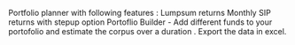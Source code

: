 Portfolio planner with following features :
Lumpsum returns 
Monthly SIP returns with stepup option
Portoflio Builder - Add different funds to your portofolio and estimate the corpus over a duration . Export the data in excel.
